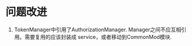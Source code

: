 
# 问题改进

1. TokenManager中引用了AuthorizationManager. Manager之间不应互相引用。需要复用的应该封装成 service，或者移动到CommonMod模块.

